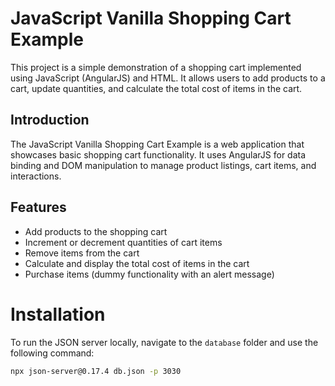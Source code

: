 # JavaScript Vanilla Shopping Cart Example

This project is a simple demonstration of a shopping cart implemented using JavaScript (AngularJS) and HTML. It allows users to add products to a cart, update quantities, and calculate the total cost of items in the cart.


## Introduction

The JavaScript Vanilla Shopping Cart Example is a web application that showcases basic shopping cart functionality. It uses AngularJS for data binding and DOM manipulation to manage product listings, cart items, and interactions.

## Features

- Add products to the shopping cart
- Increment or decrement quantities of cart items
- Remove items from the cart
- Calculate and display the total cost of items in the cart
- Purchase items (dummy functionality with an alert message)

# Installation

To run the JSON server locally, navigate to the `database` folder and use the following command:

```bash
npx json-server@0.17.4 db.json -p 3030

